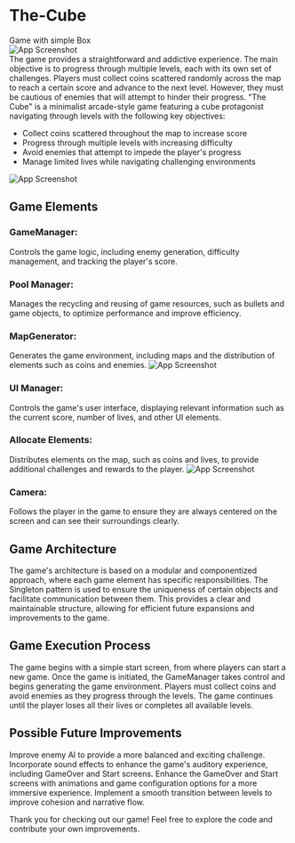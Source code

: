 # The-Cube
Game with simple Box    
![App Screenshot](https://i.imgur.com/kzoTbFG.jpeg)    
The game provides a straightforward and addictive experience. The main objective is to progress through multiple levels, each with its own set of challenges. Players must collect coins scattered randomly across the map to reach a certain score and advance to the next level. However, they must be cautious of enemies that will attempt to hinder their progress.
"The Cube" is a minimalist arcade-style game featuring a cube protagonist navigating through levels with the following key objectives:

- Collect coins scattered throughout the map to increase score
- Progress through multiple levels with increasing difficulty
- Avoid enemies that attempt to impede the player's progress
- Manage limited lives while navigating challenging environments



![App Screenshot](https://i.imgur.com/vwEtWVV.jpeg)        

## Game Elements
### GameManager: 
Controls the game logic, including enemy generation, difficulty management, and tracking the player's score.

### Pool Manager: 
Manages the recycling and reusing of game resources, such as bullets and game objects, to optimize performance and improve efficiency.

### MapGenerator: 
Generates the game environment, including maps and the distribution of elements such as coins and enemies.
![App Screenshot](https://i.imgur.com/8puovpz.jpeg)   
### UI Manager: 
Controls the game's user interface, displaying relevant information such as the current score, number of lives, and other UI elements.

### Allocate Elements: 
Distributes elements on the map, such as coins and lives, to provide additional challenges and rewards to the player.
![App Screenshot](https://i.imgur.com/iYkZxHK.jpeg)   
### Camera: 
Follows the player in the game to ensure they are always centered on the screen and can see their surroundings clearly.

## Game Architecture
The game's architecture is based on a modular and componentized approach, where each game element has specific responsibilities. The Singleton pattern is used to ensure the uniqueness of certain objects and facilitate communication between them. This provides a clear and maintainable structure, allowing for efficient future expansions and improvements to the game.

## Game Execution Process
The game begins with a simple start screen, from where players can start a new game. Once the game is initiated, the GameManager takes control and begins generating the game environment. Players must collect coins and avoid enemies as they progress through the levels. The game continues until the player loses all their lives or completes all available levels.

## Possible Future Improvements
Improve enemy AI to provide a more balanced and exciting challenge.
Incorporate sound effects to enhance the game's auditory experience, including GameOver and Start screens.
Enhance the GameOver and Start screens with animations and game configuration options for a more immersive experience.
Implement a smooth transition between levels to improve cohesion and narrative flow.

Thank you for checking out our game! Feel free to explore the code and contribute your own improvements.
